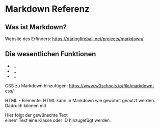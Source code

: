 # Markdown Referenz

## Was ist Markdown?

Website des Erfinders: https://daringfireball.net/projects/markdown/




## Die wesentlichen Funktionen

* ...
* ...
* ...


CSS zu Markdown hinzufügen: https://www.w3schools.io/file/markdown-css/

HTML - Elemente:
HTML kann in Markdown wie gewohnt genutzt werden. Dadruch können mit <div class="myClass"> Hier folgt der gewünschte Text</div> einem Text eine Klasse oder ID hinzugefügt werden.